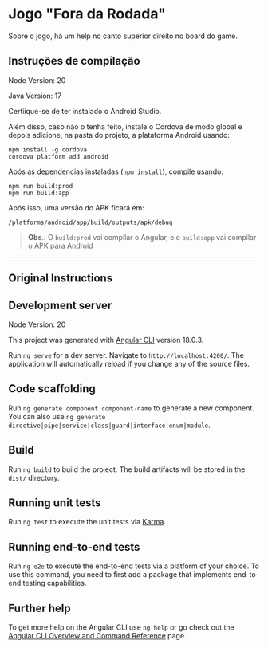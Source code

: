 # Jogo "Fora da Rodada"

Sobre o jogo, há um help no canto superior direito no board do game.

## Instruções de compilação

Node Version: 20

Java Version: 17

Certiique-se de ter instalado o Android Studio.

Além disso, caso não o tenha feito, instale o Cordova de modo global e depois adicione, na pasta do projeto, a plataforma Android usando:

```shell
npm install -g cordova
cordova platform add android
```

Após as dependencias instaladas (`npm install`), compile usando:

```shell
npm run build:prod
npm run build:app
```

Após isso, uma versão do APK ficará em:

`/platforms/android/app/build/outputs/apk/debug`

> **Obs**.: O `build:prod` vai compilar o Angular, e o `build:app` vai compilar o APK para Android

---

## Original Instructions

## Development server

Node Version: 20

This project was generated with [Angular CLI](https://github.com/angular/angular-cli) version 18.0.3.

Run `ng serve` for a dev server. Navigate to `http://localhost:4200/`.
The application will automatically reload if you change any of the source files.

## Code scaffolding

Run `ng generate component component-name` to generate a new component.
You can also use `ng generate directive|pipe|service|class|guard|interface|enum|module`.

## Build

Run `ng build` to build the project. The build artifacts will be stored in the `dist/` directory.

## Running unit tests

Run `ng test` to execute the unit tests via [Karma](https://karma-runner.github.io).

## Running end-to-end tests

Run `ng e2e` to execute the end-to-end tests via a platform of your choice. To use this command,
you need to first add a package that implements end-to-end testing capabilities.

## Further help

To get more help on the Angular CLI use `ng help` or go check out the
[Angular CLI Overview and Command Reference](https://angular.dev/tools/cli) page.

